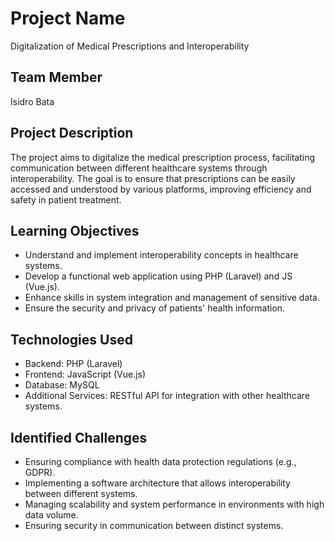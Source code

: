 # Project Name
Digitalization of Medical Prescriptions and Interoperability

## Team Member
Isidro Bata

## Project Description
The project aims to digitalize the medical prescription process, facilitating communication between different healthcare systems through interoperability. The goal is to ensure that prescriptions can be easily accessed and understood by various platforms, improving efficiency and safety in patient treatment.

## Learning Objectives
* Understand and implement interoperability concepts in healthcare systems.
* Develop a functional web application using PHP (Laravel) and JS (Vue.js).
* Enhance skills in system integration and management of sensitive data.
* Ensure the security and privacy of patients' health information.

## Technologies Used
* Backend: PHP (Laravel)
* Frontend: JavaScript (Vue.js)
* Database: MySQL
* Additional Services: RESTful API for integration with other healthcare systems.

## Identified Challenges
* Ensuring compliance with health data protection regulations (e.g., GDPR).
* Implementing a software architecture that allows interoperability between different systems.
* Managing scalability and system performance in environments with high data volume.
* Ensuring security in communication between distinct systems.

